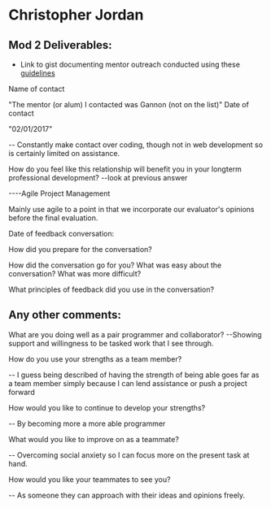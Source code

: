 # Christopher Jordan

## Mod 2 Deliverables:
* Link to gist documenting mentor outreach conducted using these [guidelines](https://github.com/turingschool/career-development-curriculum/blob/master/module_two/cold_outreach_i_guidelines.md)

Name of contact

"The mentor (or alum) I contacted was Gannon (not on the list)"
Date of contact

"02/01/2017"

-- Constantly make contact over coding, though not in web development so
is certainly limited on assistance.

How do you feel like this relationship will benefit you in your longterm professional development?
--look at previous answer

----Agile Project Management

Mainly use agile to a point in that we incorporate our evaluator's opinions before the final evaluation.

Date of feedback conversation:

How did you prepare for the conversation?


How did the conversation go for you? What was easy about the conversation? What was more difficult?

What principles of feedback did you use in the conversation?

Any other comments:
----------------------------------
What are you doing well as a pair programmer and collaborator?
--Showing support and willingness to be tasked work that I see through.

How do you use your strengths as a team member?

-- I guess being described of having the strength of being able goes far as a team member simply because I can lend assistance or push a project forward

How would you like to continue to develop your strengths?

-- By becoming more a more able programmer

What would you like to improve on as a teammate?

-- Overcoming social anxiety so I can focus more on the present task at hand.  

How would you like your teammates to see you?

-- As someone they can approach with their ideas and opinions freely.
